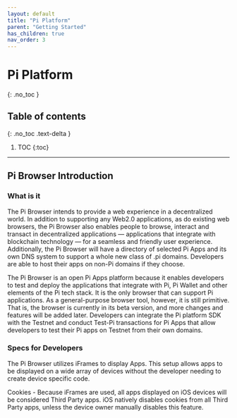 ```yaml
---
layout: default
title: "Pi Platform"
parent: "Getting Started"
has_children: true
nav_order: 3
---
```


# Pi Platform
{: .no_toc }

## Table of contents
{: .no_toc .text-delta }

1. TOC
{:toc}

---

## Pi Browser Introduction

### What is it

The Pi Browser intends to provide a web experience in a decentralized world. In addition to supporting any Web2.0 applications, as do existing web browsers, the Pi Browser also enables people to browse, interact and transact in decentralized applications — applications that integrate with blockchain technology — for a seamless and friendly user experience. Additionally, the Pi Browser will have a directory of selected Pi Apps and its own DNS system to support a whole new class of .pi domains. Developers are able to host their apps on non-Pi domains if they choose.

The Pi Browser is an  open Pi Apps platform because it enables developers to test and deploy the applications that integrate with Pi, Pi Wallet and other elements of the Pi tech stack. It is the only browser that can support Pi applications. As a general-purpose browser tool, however, it is still primitive. That is, the browser is currently in its beta version, and more changes and features will be added later. Developers can integrate the Pi platform SDK with the Testnet and conduct Test-Pi transactions for Pi Apps that allow developers to test their Pi apps on Testnet from their own domains.

### Specs for Developers
The Pi Browser utilizes iFrames to display Apps. This setup allows apps to be displayed on a wide array of devices without the developer needing to create device specific code. 

Cookies - Because iFrames are used, all apps displayed on iOS devices will be considered Third Party apps. iOS natively disables cookies from all Third Party apps, unless the device owner manually disables this feature.
